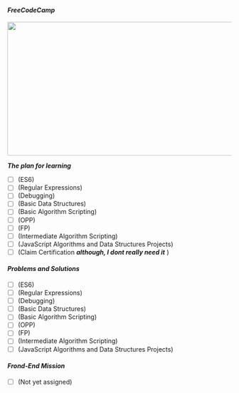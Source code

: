 #### ***FreeCodeCamp***
<img src="https://github.com/xedera/freecodecamp-javascript-mission/blob/main/freecodecamp.JPG" width="600" height="300" />

***The plan for learning***
- [ ] (ES6)
- [ ] (Regular Expressions)
- [ ] (Debugging)
- [ ] (Basic Data Structures)
- [ ] (Basic Algorithm Scripting)
- [ ] (OPP)
- [ ] (FP)
- [ ] (Intermediate Algorithm Scripting)
- [ ] (JavaScript Algorithms and Data Structures Projects)
- [ ] (Claim Certification ***although, I dont really need it*** )

#### ***Problems and Solutions***
- [ ] (ES6)
- [ ] (Regular Expressions)
- [ ] (Debugging)
- [ ] (Basic Data Structures)
- [ ] (Basic Algorithm Scripting)
- [ ] (OPP)
- [ ] (FP)
- [ ] (Intermediate Algorithm Scripting)
- [ ] (JavaScript Algorithms and Data Structures Projects)

#### ***Frond-End Mission***
- [ ] (Not yet assigned)
